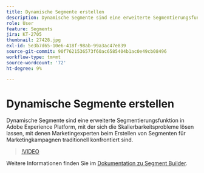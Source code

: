 ```yaml
---
title: Dynamische Segmente erstellen
description: Dynamische Segmente sind eine erweiterte Segmentierungsfunktion in Adobe Experience Platform, mit der sich die Skalierbarkeitsprobleme lösen lassen, mit denen Marketingexperten beim Erstellen von Segmenten für Marketingkampagnen traditionell konfrontiert sind.
role: User
feature: Segments
jira: KT-2705
thumbnail: 27428.jpg
exl-id: 5e3b7d65-10e6-418f-98ab-99a3ac47e839
source-git-commit: 90f7621536573f60ac6585404b1ac0e49cb08496
workflow-type: tm+mt
source-wordcount: '72'
ht-degree: 9%

---
```


# Dynamische Segmente erstellen

Dynamische Segmente sind eine erweiterte Segmentierungsfunktion in Adobe Experience Platform, mit der sich die Skalierbarkeitsprobleme lösen lassen, mit denen Marketingexperten beim Erstellen von Segmenten für Marketingkampagnen traditionell konfrontiert sind.

>[!VIDEO](https://video.tv.adobe.com/v/27428?quality=12&learn=on)

Weitere Informationen finden Sie im [Dokumentation zu Segment Builder](https://experienceleague.adobe.com/docs/experience-platform/segmentation/ui/segment-builder.html?lang=de).
